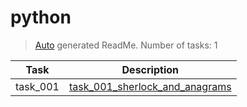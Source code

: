 # python

> [Auto](https://github.com/codeaprendiz/learn_fullstack/blob/main/home/php/intermediate/taskset_intermediate_php/task_004_createGlobalMarkdownTable/generate-readme.php) generated ReadMe. Number of tasks: 1

| Task     | Description                                                             |
|----------|-------------------------------------------------------------------------|
| task_001 | [task_001_sherlock_and_anagrams](python/task_001_sherlock_and_anagrams) |
